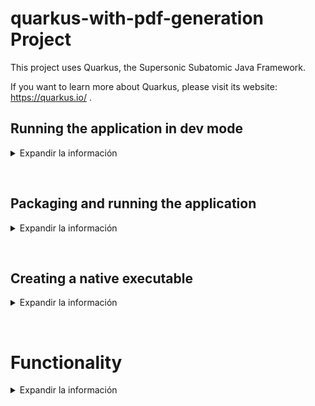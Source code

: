# quarkus-with-pdf-generation Project

This project uses Quarkus, the Supersonic Subatomic Java Framework.

If you want to learn more about Quarkus, please visit its website: https://quarkus.io/ .

## Running the application in dev mode

<p>
<details>
<summary>Expandir la información</summary>

You can run your application in dev mode that enables live coding using:
```shell script
./mvnw compile quarkus:dev
```

> **_NOTE:_**  Quarkus now ships with a Dev UI, which is available in dev mode only at http://localhost:8080/q/dev/.

</details>
</p> 
<p><br></p>

## Packaging and running the application

<p>
<details>
<summary>Expandir la información</summary>

The application can be packaged using:
```shell script
./mvnw package
```
It produces the `quarkus-run.jar` file in the `target/quarkus-app/` directory.
Be aware that it’s not an _über-jar_ as the dependencies are copied into the `target/quarkus-app/lib/` directory.

The application is now runnable using `java -jar target/quarkus-app/quarkus-run.jar`.

If you want to build an _über-jar_, execute the following command:
```shell script
./mvnw package -Dquarkus.package.type=uber-jar
```

The application, packaged as an _über-jar_, is now runnable using `java -jar target/*-runner.jar`.

</details>
</p> 
<p><br></p>

## Creating a native executable

<p>
<details>
<summary>Expandir la información</summary>

You can create a native executable using: 
```shell script
./mvnw package -Pnative
```

Or, if you don't have GraalVM installed, you can run the native executable build in a container using: 
```shell script
./mvnw package -Pnative -Dquarkus.native.container-build=true
```

You can then execute your native executable with: `./target/quarkus-with-pdf-generation-1.0.0-SNAPSHOT-runner`

If you want to learn more about building native executables, please consult https://quarkus.io/guides/maven-tooling.

</details>
</p> 
<p><br></p>

# Functionality

<p>
<details>
<summary>Expandir la información</summary>
This project is used to explore the capabilities of quarkus in conjuction with the open source pdfbox libraries.

#### Endpoints
This project exposes an endpoint that receives a CloudEvent:

|---|---|---|
| Verb | URI | Function |
|---|---|---|
| POST | /document/pdf |Create the PDF document using the data of the CloudEvent|
|---|---|---|
</details>
</p> 
<p><br></p>
